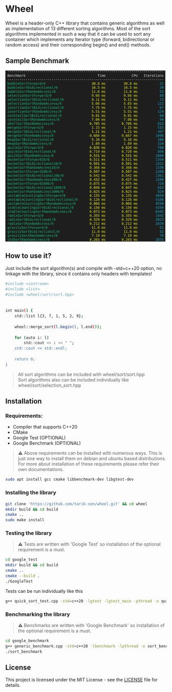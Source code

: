 # Wheel
Wheel is a header-only C++ library that contains generic algorithms as well as implementation of 13 different sorting algorithms.
Most of the sort algorithms implemented in such a way that it can be used to sort any container which implements any Iterator type (forward, bidirectional or random access) and their corresponding begin() and end() methods.

## Sample Benchmark
<img src=docs/benchmark_result.png width=500px>

## How to use it?
Just include the sort algorithm(s) and compile with -std=c++20 option, no linkage with the library, since it contains only headers with templates!
```bash
#include <iostream>
#include <list>
#include <wheel/sort/sort.hpp>


int main() {
    std::list l{3, 7, 1, 5, 2, 9};

    wheel::merge_sort(l.begin(), l.end());

    for (auto i: l)
        std::cout << i << " ";
    std::cout << std::endl;

    return 0;
}
```
> All sort algorithms can be included with wheel/sort/sort.hpp<br>
  Sort algorithms also can be included individually like wheel/sort/selection_sort.hpp

## Installation
### Requirements:
  - Compiler that supports C++20
  - CMake
  - Google Test (OPTIONAL)
  - Google Benchmark (OPTIONAL)
  

> ⚠️ Above requirements can be installed with numerous ways.
This is just one way to install them on debian and ubuntu based distributions.
For more about installation of these requirements please refer their own documentations.

```bash
sudo apt install gcc cmake libbenchmark-dev libgtest-dev
```

### Installing the library
```bash
git clone 'https://github.com/tarik-sen/wheel.git' && cd wheel
mkdir build && cd build
cmake ..
sudo make install
```

### Testing the library
> ⚠️ Tests are written with 'Google Test' so installation of the optional requirement is a must.
```bash
cd google_test
mkdir build && cd build
cmake ..
cmake --build .
./GoogleTest
```
Tests can be run individually like this
```bash
g++ quick_sort_test.cpp -std=c++20 -lgtest -lgtest_main -pthread -o quick_sort_test
```

### Benchmarking the library
> ⚠️ Benchmarks are written with 'Google Benchmark' so installation of the optional requirement is a must.
```bash
cd google_benchmark
g++ generic_benchmark.cpp -std=c++20 -lbenchmark -lpthread -o sort_benchmark
./sort_benchmark
```

## License
This project is licensed under the MIT License - see the [LICENSE](LICENSE) file for details.

